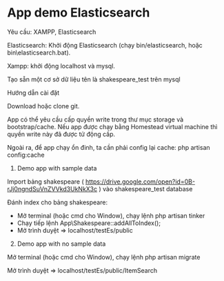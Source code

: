 # App demo Elasticsearch

Yêu cầu: XAMPP, Elasticsearch

Elasticsearch: Khởi động Elasticsearch (chạy bin/elasticsearch, hoặc bin\elasticsearch.bat).

Xampp: khởi động localhost và mysql.

Tạo sẵn một cơ sở dữ liệu tên là shakespeare_test trên mysql

Hướng dẫn cài đặt

Download hoặc clone git.

App có thể yêu cầu cấp quyền write trong thư mục storage và bootstrap/cache. Nếu app được chạy bằng Homestead virtual machine thì quyền write này đã được tử động cấp.

Ngoài ra, để app chạy ổn đinh, ta cần phải config lại cache: php artisan config:cache


1. Demo app with sample data

  Import bảng shakespeare ( https://drive.google.com/open?id=0B-rJj0ngndSuVnZVVkd3UkNkX3c ) vào shakespeare_test database

  Đánh index cho bảng shakespeare:
  - Mở terminal (hoặc cmd cho Window), chạy lệnh php artisan tinker
  - Chạy tiếp lệnh App\Shakespeare::addAllToIndex();
  - Mở trình duyệt => localhost/testEs/public


2. Demo app with no sample data

  Mở terminal (hoặc cmd cho Window), chạy lệnh php artisan migrate

  Mở trình duyệt => localhost/testEs/public/ItemSearch

